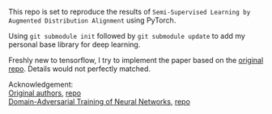 This repo is set to reproduce the results of `Semi-Supervised Learning by Augmented Distribution Alignment` using PyTorch.


Using `git submodule init` followed by `git submodule update` to add my personal base library for deep learning.

Freshly new to tensorflow, I try to implement the paper based on the [original repo]('https://github.com/qinenergy/adanet').
Details would not perfectly matched. 


Acknowledgement:  
[Original authors](https://arxiv.org/abs/1905.08171), [repo](https://github.com/qinenergy/adanet)   
[Domain-Adversarial Training of Neural Networks](https://arxiv.org/pdf/1505.07818.pdf), [repo](https://github.com/ShichengChen/Domain-Adversarial-Training-of-Neural-Networks)